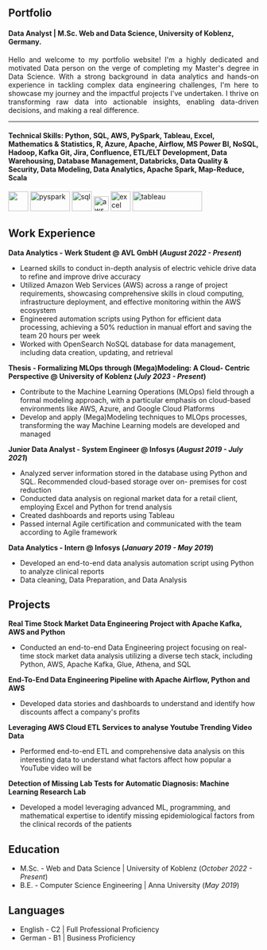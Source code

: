 ## Portfolio

#### Data Analyst | M.Sc. Web and Data Science, University of Koblenz, Germany.

<p align='justify'>Hello and welcome to my portfolio website! I'm a highly dedicated and motivated Data person on the verge of completing my Master's degree in Data Science. With a strong background in data analytics and hands-on experience in tackling complex data engineering challenges, I'm here to showcase my journey and the impactful projects I've undertaken. I thrive on transforming raw data into actionable insights, enabling data-driven decisions, and making a real difference.</p>

---

#### Technical Skills: Python, SQL, AWS, PySpark, Tableau, Excel, Mathematics & Statistics, R, Azure, Apache, Airflow, MS Power BI, NoSQL, Hadoop, Kafka Git, Jira, Confluence, ETL/ELT Development, Data Warehousing, Database Management, Databricks, Data Quality & Security, Data Modeling, Data Analytics, Apache Spark, Map-Reduce, Scala
<p align='left'>
  <img src="https://upload.wikimedia.org/wikipedia/commons/c/c3/Python-logo-notext.svg" width="40" height="40">
  <img src='https://miro.medium.com/max/3128/1*sQGVLk43kXJTEw1mtJRoDw.png' alt="pyspark" width="80" height="40">
  <img src='https://upload.wikimedia.org/wikipedia/commons/8/87/Sql_data_base_with_logo.png' height='40' width='auto' alt="sql">
   <img src="https://upload.wikimedia.org/wikipedia/commons/9/93/Amazon_Web_Services_Logo.svg" alt="aws" width="auto" height="30"/>
   <img src="https://logodownload.org/wp-content/uploads/2020/04/excel-logo-0.png" alt="excel" width="40" height="40"/>
   <img src="https://d1.awsstatic.com/china/hp/partners/tableau-LOGO-new02.5c999da7245fd3cb2ad15cde4bf90d0432b626ef.png" alt="tableau" width="140" height="40"/>
</p>


## Work Experience
**Data Analytics - Werk Student @ AVL GmbH (_August 2022 - Present_)**
- Learned skills to conduct in-depth analysis of electric vehicle drive data to refine and improve drive accuracy
- Utilized Amazon Web Services (AWS) across a range of project requirements, showcasing comprehensive skills in cloud computing, infrastructure deployment, and effective monitoring within the AWS ecosystem
- Engineered automation scripts using Python for efficient data processing, achieving a 50% reduction in manual effort and saving the team 20 hours per week
- Worked with OpenSearch NoSQL database for data management, including data creation, updating, and retrieval

**Thesis - Formalizing MLOps through (Mega)Modeling: A Cloud- Centric Perspective @ University of Koblenz (_July 2023 - Present_)**
- Contribute to the Machine Learning Operations (MLOps) field through a formal modeling approach, with a particular emphasis on cloud-based environments like AWS, Azure, and Google Cloud Platforms
- Develop and apply (Mega)Modeling techniques to MLOps processes, transforming the way Machine Learning models are developed and managed

**Junior Data Analyst - System Engineer @ Infosys (_August 2019 - July 2021_)**
- Analyzed server information stored in the database using Python and SQL. Recommended cloud-based storage over on- premises for cost reduction
- Conducted data analysis on regional market data for a retail client, employing Excel and Python for trend analysis
- Created dashboards and reports using Tableau
- Passed internal Agile certification and communicated with the team according to Agile framework

**Data Analytics - Intern @ Infosys (_January 2019 - May 2019_)**
- Developed an end-to-end data analysis automation script using Python to analyze clinical reports
- Data cleaning, Data Preparation, and Data Analysis


## Projects
**Real Time Stock Market Data Engineering Project with Apache Kafka, AWS and Python**
- Conducted an end-to-end Data Engineering project focusing on real-time stock market data analysis utilizing a diverse tech stack, including Python, AWS, Apache Kafka, Glue, Athena, and SQL

**End-To-End Data Engineering Pipeline with Apache Airflow, Python and AWS**
- Developed data stories and dashboards to understand and identify how discounts affect a company's profits
  
**Leveraging AWS Cloud ETL Services to analyse Youtube Trending Video Data**
- Performed end-to-end ETL and comprehensive data analysis on this interesting data to understand what factors affect how popular a YouTube video will be

**Detection of Missing Lab Tests for Automatic Diagnosis: Machine Learning Research Lab**
- Developed a model leveraging advanced ML, programming, and mathematical expertise to identify missing epidemiological factors from the clinical records of the patients
   

## Education
- M.Sc. - Web and Data Science | University of Koblenz (_October 2022 - Present_)								       		
- B.E. - Computer Science Engineering | Anna University (_May 2019_)


## Languages
- English - C2 | Full Professional Proficiency
- German - B1 | Business Proficiency
